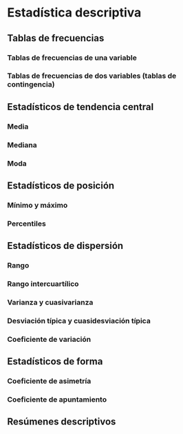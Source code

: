 # Estadística descriptiva


## Tablas de frecuencias



### Tablas de frecuencias de una variable


### Tablas de frecuencias de dos variables (tablas de contingencia)


## Estadísticos de tendencia central


### Media


### Mediana


### Moda


## Estadísticos de posición


### Mínimo y máximo


### Percentiles


## Estadísticos de dispersión


### Rango


### Rango intercuartílico


### Varianza y cuasivarianza


### Desviación típica y cuasidesviación típica


### Coeficiente de variación


## Estadísticos de forma


### Coeficiente de asimetría


### Coeficiente de apuntamiento


## Resúmenes descriptivos


